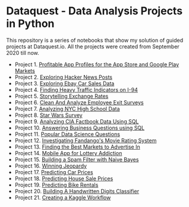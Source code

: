 # Dataquest - Data Analysis Projects in Python

This repository is a series of notebooks that show my solution of guided projects at Dataquest.io. All the projects were created from September 2020 till now.

 * Project 1. [Profitable App Profiles for the App Store and Google Play Markets](https://github.com/jamesnan/Data_Science_Projects/tree/master/Project%2001.%20Profitable%20App)
 * Project 2. [Exploring Hacker News Posts](https://github.com/jamesnan/Data_Science_Projects/tree/master/Project%2002.%20Exploring%20Hacker%20News%20Posts)
 * Project 3. [Exploring Ebay Car Sales Data](https://github.com/jamesnan/Data_Science_Projects/tree/master/Project%2003.%20Exploring%20Ebay%20Car%20Sales%20Data)
 * Project 4. [Finding Heavy Traffic Indicators on I-94](https://github.com/jamesnan/Data_Science_Projects/tree/master/Project%2004.%20Heavy%20Traffic%20Indicators%20on%20I-94)
 * Project 5. [Storytelling Exchange Rates](https://github.com/jamesnan/Data_Science_Projects/tree/master/Project%2005.%20Storytelling%20Exchange%20Rates)
 * Project 6. [Clean And Analyze Employee Exit Surveys](https://github.com/jamesnan/Data_Science_Projects/tree/master/Project%2006.%20Clean%20And%20Analyze%20Employee%20Exit%20Surveys)
 * Project 7. [Analyzing NYC High School Data](https://github.com/jamesnan/Data_Science_Projects/tree/master/Project%2007.%20Analyzing%20NYC%20High%20School%20Data)
 * Project 8. [Star Wars Survey](https://github.com/jamesnan/Data_Science_Projects/tree/master/Project%2008.%20Star%20Wars%20Survey)
 * Project 9. [Analyzing CIA Factbook Data Using SQL](https://github.com/jamesnan/Data_Science_Projects/tree/master/Project%2009.%20Analyzing%20CIA%20Factbook%20Data%20Using%20SQL)
 * Project 10. [Answering Business Questions using SQL](https://github.com/jamesnan/Data_Science_Projects/tree/master/Project%2010.%20Answering%20Business%20Questions%20using%20SQL)
 * Project 11. [Popular Data Science Questions](https://github.com/jamesnan/Data_Science_Projects/tree/master/Project%2011.%20Popular%20Data%20Science%20Questions)
 * Project 12. [Investigating Fandango's Movie Rating System](https://github.com/jamesnan/Data_Science_Projects/tree/master/Project%2012.%20Investigating%20Fandango's%20Movie%20Rating%20System)
 * Project 13. [Finding the Best Markets to Advertise In](https://github.com/jamesnan/Data_Science_Projects/tree/master/Project%2013.%20Finding%20Best%20Markets%20to%20advertise%20E-Learning)
 * Project 14. [Mobile App for Lottery Addiction](https://github.com/jamesnan/Data_Science_Projects/tree/master/Project%2014.%20Mobile%20App%20for%20Lottery%20Addiction)
 * Project 15. [Building a Spam Filter with Naive Bayes](https://github.com/jamesnan/Data_Science_Projects/tree/master/Project%2015.%20Building%20a%20Spam%20Filter%20with%20Naive%20Bayes)
 * Project 16. [Winning Jeopardy](https://github.com/jamesnan/Data_Science_Projects/tree/master/Project%2016.%20Winning%20Jeopardy)
 * Project 17. [Predicting Car Prices](https://github.com/jamesnan/Data_Science_Projects/tree/master/Project%2017.%20Predicting%20Car%20Prices)
 * Project 18. [Predicting House Sale Prices](https://github.com/jamesnan/Data_Science_Projects/tree/master/Project%2018.%20Predicting%20House%20Sale%20Prices)
 * Project 19. [Predicting Bike Rentals](https://github.com/jamesnan/Data_Science_Projects/tree/master/Project%2019.%20Predicting%20Bike%20Rentals)
 * Project 20. [Building A Handwritten Digits Classifier](https://github.com/jamesnan/Data_Science_Projects/tree/master/Project%2020.%20Building%20A%20Handwritten%20Digits%20Classifier)
 * Project 21. [Creating a Kaggle Workflow](https://github.com/jamesnan/Data_Science_Projects/tree/master/Project%2021.%20Creating%20a%20Kaggle%20Workflow)
